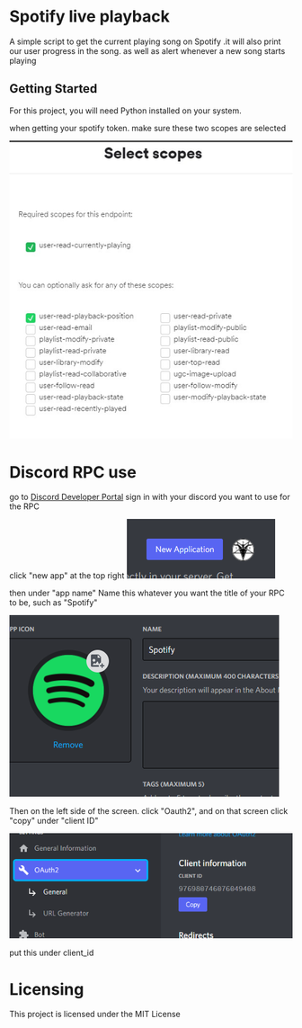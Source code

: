 # Spotify live playback 

A simple script to get the current playing song on Spotify
.it will also print our user progress in the song.
as well as alert whenever a new song starts playing
## Getting Started

For this project, you will need Python installed on your system.


when getting your spotify token. make sure these two scopes are selected

![picture of required spotify scopes](https://github.com/FernSch/spotify-live-playblack/blob/master/assets/scopes.jpg)


# Discord RPC use
go to [Discord Developer Portal](https://discord.com/developers)
sign in with your discord you want to use for the RPC

click "new app" at the top right
![picture of new app](https://github.com/FernSch/spotify-live-playblack/blob/master/assets/new_app.png)

then under "app name" Name this whatever you want the title of your RPC to be, such as "Spotify"

![app_name](https://github.com/FernSch/spotify-live-playblack/blob/master/assets/app_name.png)

Then on the left side of the screen. click "Oauth2", and on that screen click "copy" under "client ID"

![client_id](https://github.com/FernSch/spotify-live-playblack/blob/master/assets/client_id.png)

put this under client_id


# Licensing
This project is licensed under the MIT License 
